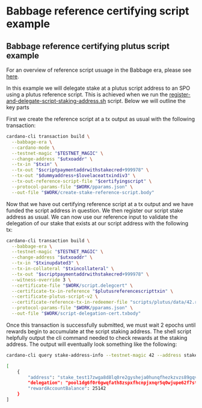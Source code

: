 # Babbage reference certifying script example

## Babbage reference certifying plutus script example

For an overview of reference script usuage in the Babbage era, please see [here](babbage-script-example.md).

In this example we will delegate stake at a plutus script address to an SPO using a plutus reference script. This is achieved when we run the [register-and-delegate-script-staking-address.sh](https://github.com/intersectmbo/cardano-node/blob/master/scripts/babbage/staking-example/register-and-delegate-script-staking-address.sh) script. Below we will outline the key parts

First we create the reference script at a tx output as usual with the following transaction:

```bash
cardano-cli transaction build \
  --babbage-era \
  --cardano-mode \
  --testnet-magic "$TESTNET_MAGIC" \
  --change-address "$utxoaddr" \
  --tx-in "$txin" \
  --tx-out "$scriptpaymentaddrwithstakecred+999978" \
  --tx-out "$dummyaddress+$lovelaceattxindiv3" \
  --tx-out-reference-script-file "$certifyingscript" \
  --protocol-params-file "$WORK/pparams.json" \
  --out-file "$WORK/create-stake-reference-script.body"
```

Now that we have out certifying reference script at a tx output and we have funded the script address in question. We then register our script stake address as usual. We can now use our reference input to validate the delegation of our stake that exists at our script address with the following tx:

```bash
cardano-cli transaction build \
  --babbage-era \
  --testnet-magic "$TESTNET_MAGIC" \
  --change-address "$utxoaddr" \
  --tx-in "$txinupdated3" \
  --tx-in-collateral "$txincollateral" \
  --tx-out "$scriptpaymentaddrwithstakecred+999978" \
  --witness-override 3 \
  --certificate-file "$WORK/script.delegcert" \
  --certificate-tx-in-reference "$plutusreferencescripttxin" \
  --certificate-plutus-script-v2 \
  --certificate-reference-tx-in-redeemer-file "scripts/plutus/data/42.redeemer" \
  --protocol-params-file "$WORK/pparams.json" \
  --out-file "$WORK/script-delegation-cert.txbody"
```

Once this transaction is successfully submitted, we must wait 2 epochs until rewards begin to accumulate at the script staking address. The shell script helpfully output the cli command needed to check rewards at the staking address. The output will eventually look something like the following:

```bash
cardano-cli query stake-address-info --testnet-magic 42 --address stake_test17zwga8d8lq0re2gysheja0hunqfhezkzvzs89gqvf2h3gtgtc7vzc

[
    {
        "address": "stake_test17zwga8d8lq0re2gysheja0hunqfhezkzvzs89gqvf2h3gtgtc7vzc",
        "delegation": "pool1dg6f0r6gwqfath8zspxfhcnpjxnqr5q0wjupe62f7st4j2am4x3",
        "rewardAccountBalance": 25142
    }
]
```



